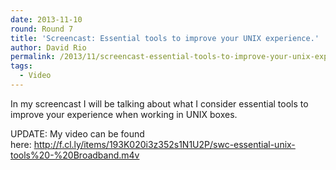 ```yaml
---
date: 2013-11-10
round: Round 7
title: 'Screencast: Essential tools to improve your UNIX experience.'
author: David Rio
permalink: /2013/11/screencast-essential-tools-to-improve-your-unix-experience/
tags:
  - Video
---
```

In my screencast I will be talking about what I consider essential tools to improve your experience when working in UNIX boxes.

UPDATE: My video can be found here: http://f.cl.ly/items/193K020i3z352s1N1U2P/swc-essential-unix-tools%20-%20Broadband.m4v

&nbsp;
